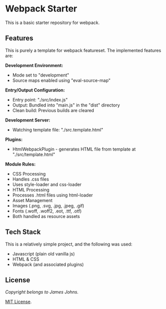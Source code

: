 # Webpack Starter

This is a basic starter repository for webpack. 

## Features

This is purely a template for webpack featureset. The implemented features are:

**Development Environment:**

- Mode set to "development"
- Source maps enabled using "eval-source-map"

**Entry/Output Configuration:**

- Entry point: "./src/index.js"
- Output: Bundled into "main.js" in the "dist" directory
- Clean build: Previous builds are cleared

**Development Server:**

- Watching template file: "./src.template.html"

**Plugins:**

- HtmlWebpackPlugin - generates HTML file from template at "./src/template.html"

**Module Rules:**

- CSS Processing
- Handles .css files
- Uses style-loader and css-loader
- HTML Processing
- Processes .html files using html-loader
- Asset Management
- Images (.png, .svg, .jpg, .jpeg, .gif)
- Fonts (.woff, .woff2, .eot, .ttf, .otf)
- Both handled as resource assets

## Tech Stack

This is a relatively simple project, and the following was used:

- Javascript (plain old vanilla js)
- HTML & CSS
- Webpack (and associated plugins)

## License

*Copyright belongs to James Johns.*

[MIT License](https://github.com/nahmanmate/webpack-starter/blob/main/LICENSE).
